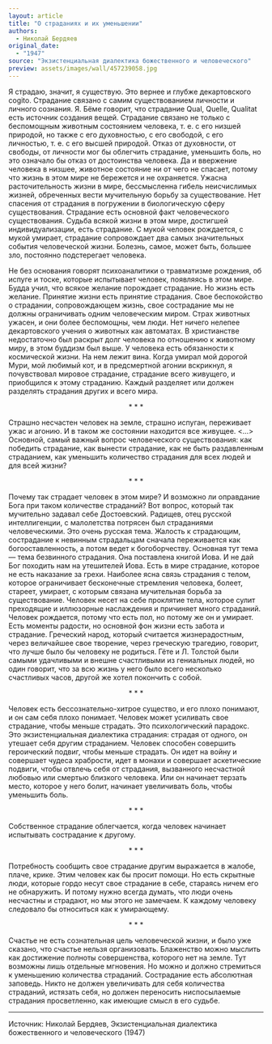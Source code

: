 ```yaml
---
layout: article
title: "О страданиях и их уменьшении"
authors:
  - Николай Бердяев
original_date:
  - "1947"
source: "Экзистенциальная диалектика божественного и человеческого"
preview: assets/images/wall/457239058.jpg
---
```

Я страдаю, значит, я существую. Это вернее и глубже декартовского cogito. Страдание связано с самим существованием личности и личного сознания. Я. Бёме говорит, что страдание Qual, Quelle, Qualitat есть источник создания вещей. Страдание связано не только с беспомощным животным состоянием человека, т. е. с его низшей природой, но также с его духовностью, с его свободой, с его личностью, т. е. с его высшей природой. Отказ от духовности, от свободы, от личности мог бы облегчить страдание, уменьшить боль, но это означало бы отказ от достоинства человека. Да и ввержение человека в низшее, животное состояние ни от чего не спасает, потому что жизнь в этом мире не бережется и не охраняется. Ужасна расточительность жизни в мире, бессмысленна гибель неисчислимых жизней, обреченных вести мучительную борьбу за существование. Нет спасения от страдания в погружении в биологическую сферу существования. Страдание есть основной факт человеческого существования. Судьба всякой жизни в этом мире, достигшей индивидуализации, есть страдание. С мукой человек рождается, с мукой умирает, страдание сопровождает два самых значительных события человеческой жизни. Болезнь, самое, может быть, большее зло, постоянно подстерегает человека.

Не без основания говорят психоаналитики о травматизме рождения, об испуге и тоске, которые испытывает человек, появляясь в этом мире. Будда учил, что всякое желание порождает страдание. Но жизнь есть желание. Принятие жизни есть принятие страдания. Свое беспокойство о страдании, сопровождающем жизнь, свое сострадание мы не должны ограничивать одним человеческим миром. Страх животных ужасен, и они более беспомощны, чем люди. Нет ничего нелепее декартовского учения о животных как автоматах. В христианстве недостаточно был раскрыт долг человека по отношению к животному миру, в этом буддизм был выше. У человека есть обязанности к космической жизни. На нем лежит вина. Когда умирал мой дорогой Мури, мой любимый кот, и в предсмертной агонии вскрикнул, я почувствовал мировое страдание, страдание всего живущего, и приобщился к этому страданию. Каждый разделяет или должен разделять страдания других и всего мира.

<center>* * *</center>

Страшно несчастен человек на земле, страшно испуган, переживает ужас и агонию. И в таком же состоянии находится все живущее. <…> Основной, самый важный вопрос человеческого существования: как победить страдание, как вынести страдание, как не быть раздавленным страданием, как уменьшить количество страдания для всех людей и для всей жизни?

<center>* * *</center>

Почему так страдает человек в этом мире? И возможно ли оправдание Бога при таком количестве страданий? Вот вопрос, который так мучительно задавал себе Достоевский. Радищев, отец русской интеллигенции, с малолетства потрясен был страданиями человеческими. Это очень русская тема. Жалость к страдающим, сострадание к невинным страдальцам сначала переживается как богооставленность, а потом ведет к богоборчеству. Основная тут тема — тема безвинного страдания. Она поставлена книгой Иова. И не дай Бог походить нам на утешителей Иова. Есть в мире страдание, которое не есть наказание за грехи. Наиболее ясна связь страдания с телом, которое ограничивает бесконечные стремления человека, болеет, стареет, умирает, с которым связана мучительная борьба за существование. Человек несет на себе проклятие тела, которое сулит преходящие и иллюзорные наслаждения и причиняет много страданий. Человек рождается, потому что есть пол, но потому же он и умирает. Есть моменты радости, но основной фон жизни есть забота и страдание. Греческий народ, который считается жизнерадостным, через величайшее свое творение, через греческую трагедию, говорит, что лучше было бы человеку не родиться. Гёте и Л. Толстой были самыми удачливыми и внешне счастливыми из гениальных людей, но один говорит, что за всю жизнь у него было всего несколько счастливых часов, другой же хотел покончить с собой.

<center>* * *</center>

Человек есть бессознательно-хитрое существо, и его плохо понимают, и он сам себя плохо понимает. Человек может усиливать свое страдание, чтобы меньше страдать. Это психологический парадокс. Это экзистенциальная диалектика страдания: страдая от одного, он утешает себя другим страданием. Человек способен совершить героический подвиг, чтобы меньше страдать. Он идет на войну и совершает чудеса храбрости, идет в монахи и совершает аскетические подвиги, чтобы отвлечь себя от страдания, вызванного несчастной любовью или смертью близкого человека. Или он начинает терзать место, которое у него болит, начинает увеличивать боль, чтобы уменьшить боль.

<center>* * *</center>

Собственное страдание облегчается, когда человек начинает испытывать сострадание к другому.

<center>* * *</center>

Потребность сообщить свое страдание другим выражается в жалобе, плаче, крике. Этим человек как бы просит помощи. Но есть скрытные люди, которые гордо несут свое страдание в себе, стараясь ничем его не обнаружить. И потому нужно всегда думать, что люди очень несчастны и страдают, но мы этого не замечаем. К каждому человеку следовало бы относиться как к умирающему.

<center>* * *</center>

Счастье не есть сознательная цель человеческой жизни, и было уже сказано, что счастье нельзя организовать. Блаженство можно мыслить как достижение полноты совершенства, которого нет на земле. Тут возможны лишь отдельные мгновения. Но можно и должно стремиться к уменьшению количества страданий. Сострадание есть абсолютная заповедь. Никто не должен увеличивать для себя количества страданий, истязать себя, но должен переносить ниспосылаемые страдания просветленно, как имеющие смысл в его судьбе.

---

Источник: Николай Бердяев, Экзистенциальная диалектика божественного и человеческого (1947)
